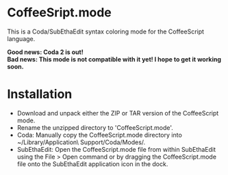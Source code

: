 CoffeeSript.mode
================

This is a Coda/SubEthaEdit syntax coloring mode for the CoffeeScript language.

__Good news: Coda 2 is out!__     
__Bad news: This mode is not compatible with it yet! I hope to get it working soon.__
 
Installation
============
 
- Download and unpack either the ZIP or TAR version of the CoffeeScript mode.
- Rename the unzipped directory to 'CoffeeScript.mode'.
- Coda:
  Manually copy the CoffeeScript.mode directory into ~/Library/Application\ Support/Coda/Modes/.
- SubEthaEdit:
  Open the CoffeeScript.mode file from within SubEthaEdit using the File > Open command 
  or by dragging the CoffeeScript.mode file onto the SubEthaEdit application icon in the dock.